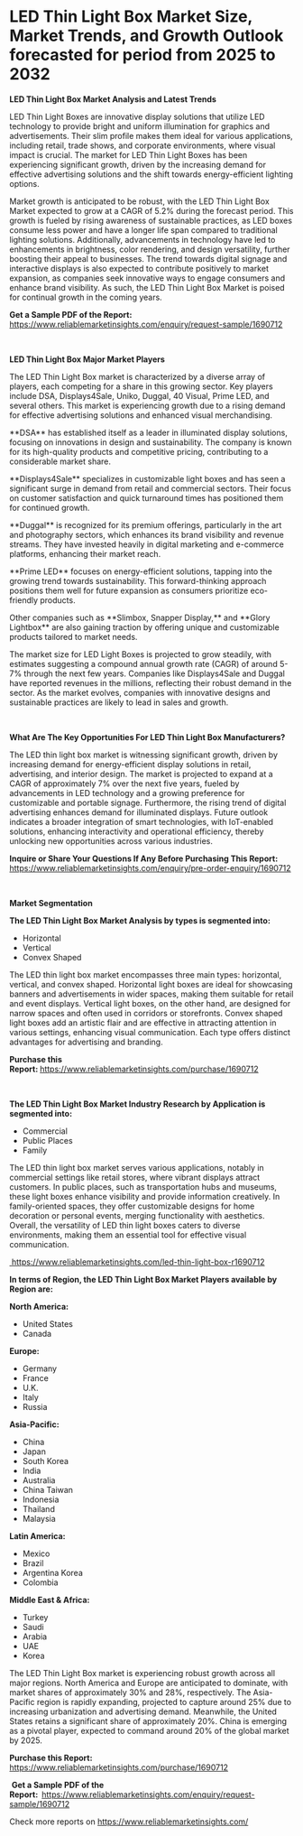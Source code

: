 <p><h1>LED Thin Light Box Market Size, Market Trends, and Growth Outlook forecasted for period from 2025 to 2032</h1></p><p><strong>LED Thin Light Box Market Analysis and Latest Trends</strong></p>
<p><p>LED Thin Light Boxes are innovative display solutions that utilize LED technology to provide bright and uniform illumination for graphics and advertisements. Their slim profile makes them ideal for various applications, including retail, trade shows, and corporate environments, where visual impact is crucial. The market for LED Thin Light Boxes has been experiencing significant growth, driven by the increasing demand for effective advertising solutions and the shift towards energy-efficient lighting options.</p><p>Market growth is anticipated to be robust, with the LED Thin Light Box Market expected to grow at a CAGR of 5.2% during the forecast period. This growth is fueled by rising awareness of sustainable practices, as LED boxes consume less power and have a longer life span compared to traditional lighting solutions. Additionally, advancements in technology have led to enhancements in brightness, color rendering, and design versatility, further boosting their appeal to businesses. The trend towards digital signage and interactive displays is also expected to contribute positively to market expansion, as companies seek innovative ways to engage consumers and enhance brand visibility. As such, the LED Thin Light Box Market is poised for continual growth in the coming years.</p></p>
<p><strong>Get a Sample PDF of the Report:&nbsp;</strong> <a href="https://www.reliablemarketinsights.com/enquiry/request-sample/1690712?utm_campaign=3295&utm_medium=2&utm_source=Github&utm_content=ia&utm_term=08042025&utm_id=led-thin-light-box">https://www.reliablemarketinsights.com/enquiry/request-sample/1690712</a></p>
<p>&nbsp;</p>
<p><strong>LED Thin Light Box Major Market Players</strong></p>
<p><p>The LED Thin Light Box market is characterized by a diverse array of players, each competing for a share in this growing sector. Key players include DSA, Displays4Sale, Uniko, Duggal, 40 Visual, Prime LED, and several others. This market is experiencing growth due to a rising demand for effective advertising solutions and enhanced visual merchandising.</p><p>**DSA** has established itself as a leader in illuminated display solutions, focusing on innovations in design and sustainability. The company is known for its high-quality products and competitive pricing, contributing to a considerable market share.</p><p>**Displays4Sale** specializes in customizable light boxes and has seen a significant surge in demand from retail and commercial sectors. Their focus on customer satisfaction and quick turnaround times has positioned them for continued growth.</p><p>**Duggal** is recognized for its premium offerings, particularly in the art and photography sectors, which enhances its brand visibility and revenue streams. They have invested heavily in digital marketing and e-commerce platforms, enhancing their market reach.</p><p>**Prime LED** focuses on energy-efficient solutions, tapping into the growing trend towards sustainability. This forward-thinking approach positions them well for future expansion as consumers prioritize eco-friendly products.</p><p>Other companies such as **Slimbox, Snapper Display,** and **Glory Lightbox** are also gaining traction by offering unique and customizable products tailored to market needs.</p><p>The market size for LED Light Boxes is projected to grow steadily, with estimates suggesting a compound annual growth rate (CAGR) of around 5-7% through the next few years. Companies like Displays4Sale and Duggal have reported revenues in the millions, reflecting their robust demand in the sector. As the market evolves, companies with innovative designs and sustainable practices are likely to lead in sales and growth.</p></p>
<p>&nbsp;</p>
<p><strong>What Are The Key Opportunities For LED Thin Light Box Manufacturers?</strong></p>
<p><p>The LED thin light box market is witnessing significant growth, driven by increasing demand for energy-efficient display solutions in retail, advertising, and interior design. The market is projected to expand at a CAGR of approximately 7% over the next five years, fueled by advancements in LED technology and a growing preference for customizable and portable signage. Furthermore, the rising trend of digital advertising enhances demand for illuminated displays. Future outlook indicates a broader integration of smart technologies, with IoT-enabled solutions, enhancing interactivity and operational efficiency, thereby unlocking new opportunities across various industries.</p></p>
<p><strong>Inquire or Share Your Questions If Any Before Purchasing This Report:</strong> <a href="https://www.reliablemarketinsights.com/enquiry/pre-order-enquiry/1690712?utm_campaign=3295&utm_medium=2&utm_source=Github&utm_content=ia&utm_term=08042025&utm_id=led-thin-light-box">https://www.reliablemarketinsights.com/enquiry/pre-order-enquiry/1690712</a></p>
<p>&nbsp;</p>
<p><strong>Market Segmentation</strong></p>
<p><strong>The LED Thin Light Box Market Analysis by types is segmented into:</strong></p>
<p><ul><li>Horizontal</li><li>Vertical</li><li>Convex Shaped</li></ul></p>
<p><p>The LED thin light box market encompasses three main types: horizontal, vertical, and convex shaped. Horizontal light boxes are ideal for showcasing banners and advertisements in wider spaces, making them suitable for retail and event displays. Vertical light boxes, on the other hand, are designed for narrow spaces and often used in corridors or storefronts. Convex shaped light boxes add an artistic flair and are effective in attracting attention in various settings, enhancing visual communication. Each type offers distinct advantages for advertising and branding.</p></p>
<p><strong>Purchase this Report:&nbsp;</strong><a href="https://www.reliablemarketinsights.com/purchase/1690712?utm_campaign=3295&utm_medium=2&utm_source=Github&utm_content=ia&utm_term=08042025&utm_id=led-thin-light-box">https://www.reliablemarketinsights.com/purchase/1690712</a></p>
<p>&nbsp;</p>
<p><strong>The LED Thin Light Box Market Industry Research by Application is segmented into:</strong></p>
<p><ul><li>Commercial</li><li>Public Places</li><li>Family</li></ul></p>
<p><p>The LED thin light box market serves various applications, notably in commercial settings like retail stores, where vibrant displays attract customers. In public places, such as transportation hubs and museums, these light boxes enhance visibility and provide information creatively. In family-oriented spaces, they offer customizable designs for home decoration or personal events, merging functionality with aesthetics. Overall, the versatility of LED thin light boxes caters to diverse environments, making them an essential tool for effective visual communication.</p></p>
<p><a href="https://www.reliablemarketinsights.com/led-thin-light-box-r1690712?utm_campaign=3295&utm_medium=2&utm_source=Github&utm_content=ia&utm_term=08042025&utm_id=led-thin-light-box">&nbsp;https://www.reliablemarketinsights.com/led-thin-light-box-r1690712</a></p>
<p><strong>In terms of Region, the LED Thin Light Box Market Players available by Region are:</strong></p>
<p>
    <p> <strong> North America: </strong>
        <ul>
            <li>United States</li>
            <li>Canada</li>
        </ul>
        </p> 
    <p> <strong> Europe: </strong>
        <ul>
            <li>Germany</li>
            <li>France</li>
            <li>U.K.</li>
            <li>Italy</li>
            <li>Russia</li>
        </ul>
        </p> 
    <p> <strong> Asia-Pacific: </strong>
        <ul>
            <li>China</li>
            <li>Japan</li>
            <li>South Korea</li>
            <li>India</li>
            <li>Australia</li>
            <li>China Taiwan</li>
            <li>Indonesia</li>
            <li>Thailand</li>
            <li>Malaysia</li>
        </ul>
        </p> 
    <p> <strong> Latin America: </strong>
        <ul>
            <li>Mexico</li>
            <li>Brazil</li>
            <li>Argentina Korea</li>
            <li>Colombia</li>
        </ul>
        </p> 
    <p> <strong> Middle East & Africa: </strong>
        <ul>
            <li>Turkey</li>
            <li>Saudi</li>
            <li>Arabia</li>
            <li>UAE</li>
            <li>Korea</li>
        </ul>
    </p>
    </p>
<p><p>The LED Thin Light Box market is experiencing robust growth across all major regions. North America and Europe are anticipated to dominate, with market shares of approximately 30% and 28%, respectively. The Asia-Pacific region is rapidly expanding, projected to capture around 25% due to increasing urbanization and advertising demand. Meanwhile, the United States retains a significant share of approximately 20%. China is emerging as a pivotal player, expected to command around 20% of the global market by 2025.</p></p>
<p><strong>Purchase this Report: </strong><a href="https://www.reliablemarketinsights.com/purchase/1690712?utm_campaign=3295&utm_medium=2&utm_source=Github&utm_content=ia&utm_term=08042025&utm_id=led-thin-light-box">https://www.reliablemarketinsights.com/purchase/1690712</a></p>
<p>&nbsp;<strong>Get a Sample PDF of the Report:&nbsp;&nbsp;</strong><a href="https://www.reliablemarketinsights.com/enquiry/request-sample/1690712?utm_campaign=3295&utm_medium=2&utm_source=Github&utm_content=ia&utm_term=08042025&utm_id=led-thin-light-box">https://www.reliablemarketinsights.com/enquiry/request-sample/1690712</a></p>
<p><strong></strong></p>
<p>Check more reports on <a href="https://www.reliablemarketinsights.com/?utm_campaign=3295&utm_medium=2&utm_source=Github&utm_content=ia&utm_term=08042025&utm_id=led-thin-light-box">https://www.reliablemarketinsights.com/</a></p>